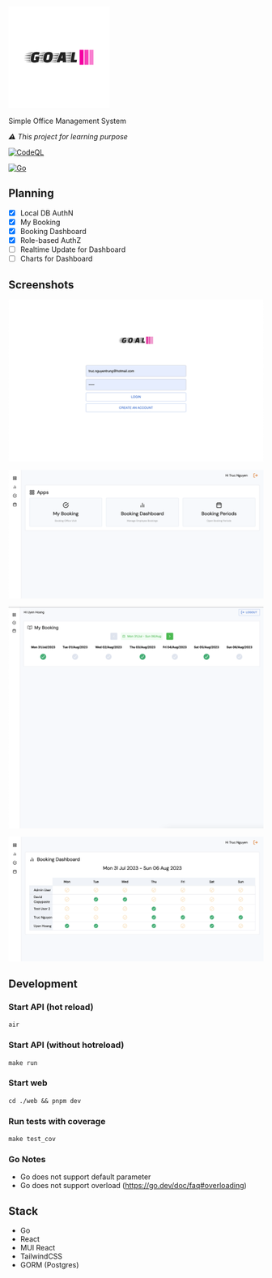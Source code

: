 <img src="art/logo-color.svg" alt="drawing" style="width:200px;"/>

Simple Office Management System

*⚠️ This project for learning purpose*

[![CodeQL](https://github.com/tnoss/goal/actions/workflows/codeql.yml/badge.svg)](https://github.com/tnoss/goal/actions/workflows/codeql.yml)

[![Go](https://github.com/tnoss/goal/actions/workflows/go.yml/badge.svg)](https://github.com/tnoss/goal/actions/workflows/go.yml)

## Planning
- [x] Local DB AuthN
- [x] My Booking
- [x] Booking Dashboard
- [x] Role-based AuthZ
- [ ] Realtime Update for Dashboard
- [ ] Charts for Dashboard

## Screenshots

![0](art/assets/goal-00.png)

![1](art/assets/goal-01.png)

![2](art/assets/goal-02.png)

![3](art/assets/goal-03.png)

## Development

### Start API (hot reload)
```
air
```

### Start API (without hotreload)
```
make run
```

### Start web
```
cd ./web && pnpm dev
```

### Run tests with coverage
```
make test_cov
```
### Go Notes
- Go does not support default parameter
- Go does not support overload (https://go.dev/doc/faq#overloading)

## Stack
- Go
- React
- MUI React
- TailwindCSS
- GORM (Postgres)
